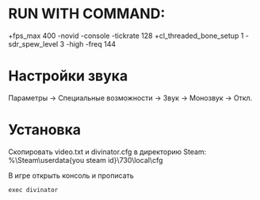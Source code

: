 # RUN WITH COMMAND:
+fps_max 400 -novid -console -tickrate 128 +cl_threaded_bone_setup 1 -sdr_spew_level 3 -high -freq 144

# Настройки звука
Параметры -> Специальные возможности -> Звук -> Монозвук -> Откл.

# Установка
Скопировать video.txt и divinator.cfg в директорию Steam: 
%\Steam\userdata\{you steam id}\730\local\cfg

В игре открыть консоль и прописать 
``` 
exec divinator 
```